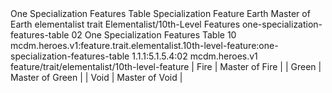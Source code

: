 <ability>
  <name>One Specialization Features Table</name>
  <keywords>
    <keyword>Specialization</keyword>
  </keywords>
  <type>Feature</type>
  <distance>Earth</distance>
  <target>Master of Earth</target>
  <metadata>
    <class>elementalist</class>
    <feature_type>trait</feature_type>
    <file_dpath>Elementalist/10th-Level Features</file_dpath>
    <item_id>one-specialization-features-table</item_id>
    <item_index>02</item_index>
    <item_name>One Specialization Features Table</item_name>
    <level>10</level>
    <scc>mcdm.heroes.v1:feature.trait.elementalist.10th-level-feature:one-specialization-features-table</scc>
    <scdc>1.1.1:5.1.5.4:02</scdc>
    <source>mcdm.heroes.v1</source>
    <type>feature/trait/elementalist/10th-level-feature</type>
  </metadata>
  <effects>
    <effect type="mundane">| Fire           | Master of Fire  |
| Green          | Master of Green |
| Void           | Master of Void  |</effect>
  </effects>
</ability>
